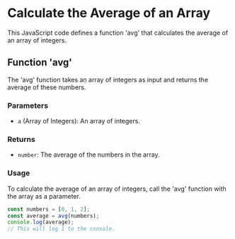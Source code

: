 # Calculate the Average of an Array

This JavaScript code defines a function 'avg' that calculates the average of an array of integers.

## Function 'avg'

The 'avg' function takes an array of integers as input and returns the average of these numbers.

### Parameters

- `a` (Array of Integers): An array of integers.

### Returns

- `number`: The average of the numbers in the array.

### Usage

To calculate the average of an array of integers, call the 'avg' function with the array as a parameter.

```javascript
const numbers = [0, 1, 2];
const average = avg(numbers);
console.log(average);
// This will log 1 to the console.
